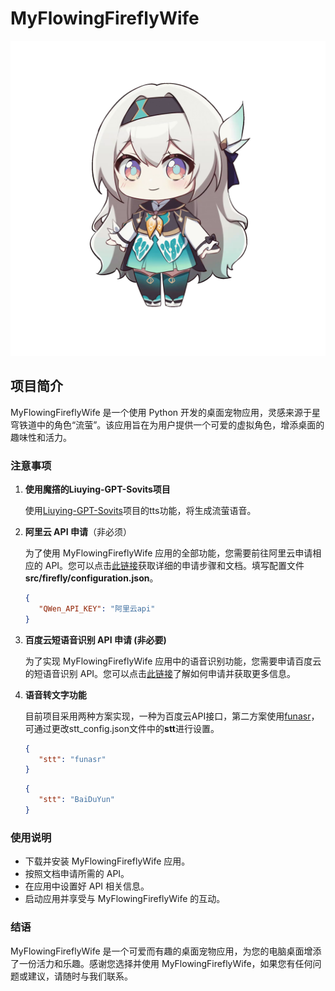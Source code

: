 # MyFlowingFireflyWife

![icon](data\assets\images\firefly\default\bg.png)

## 项目简介

MyFlowingFireflyWife 是一个使用 Python 开发的桌面宠物应用，灵感来源于星穹铁道中的角色“流萤”。该应用旨在为用户提供一个可爱的虚拟角色，增添桌面的趣味性和活力。

### 注意事项

1. **使用魔撘的Liuying-GPT-Sovits项目**

   使用[Liuying-GPT-Sovits](https://modelscope.cn/studios/LHXCxyw/Liuying-GPT-Sovits/summary)项目的tts功能，将生成流萤语音。

2. **阿里云 API 申请**（非必须）

   为了使用 MyFlowingFireflyWife 应用的全部功能，您需要前往阿里云申请相应的 API。您可以点击[此链接](https://help.aliyun.com/zh/dashscope/developer-reference/tongyi-qianwen-7b-14b-72b-quick-start)获取详细的申请步骤和文档。填写配置文件**src/firefly/configuration.json**。
   ```json
   {
      "QWen_API_KEY": "阿里云api"
   }
   ```

3. **百度云短语音识别 API 申请 (非必要)**

   为了实现 MyFlowingFireflyWife 应用中的语音识别功能，您需要申请百度云的短语音识别 API。您可以点击[此链接](https://cloud.baidu.com/product/speech/realtime_asr)了解如何申请并获取更多信息。

4. **语音转文字功能**
   
   目前项目采用两种方案实现，一种为百度云API接口，第二方案使用[funasr](https://github.com/OpenRL-Lab/FunASR)，可通过更改stt_config.json文件中的**stt**进行设置。

   ```json
   {
      "stt": "funasr"
   }
   ```

   ```json
   {
      "stt": "BaiDuYun"
   }
   ```

### 使用说明

- 下载并安装 MyFlowingFireflyWife 应用。
- 按照文档申请所需的 API。
- 在应用中设置好 API 相关信息。
- 启动应用并享受与 MyFlowingFireflyWife 的互动。

### 结语

MyFlowingFireflyWife 是一个可爱而有趣的桌面宠物应用，为您的电脑桌面增添了一份活力和乐趣。感谢您选择并使用 MyFlowingFireflyWife，如果您有任何问题或建议，请随时与我们联系。
